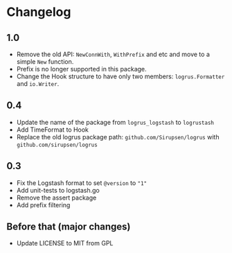 # Changelog

## 1.0

 * Remove the old API: `NewConnWith`, `WithPrefix` and etc and move to a simple `New` function.
 * Prefix is no longer supported in this package.
 * Change the Hook structure to have only two members: `logrus.Formatter` and `io.Writer`.

## 0.4

 * Update the name of the package from `logrus_logstash` to `logrustash`
 * Add TimeFormat to Hook
 * Replace the old logrus package path: `github.com/Sirupsen/logrus` with `github.com/sirupsen/logrus` 

## 0.3

 * Fix the Logstash format to set `@version` to `"1"`
 * Add unit-tests to logstash.go
 * Remove the assert package
 * Add prefix filtering

## Before that (major changes)

 * Update LICENSE to MIT from GPL
